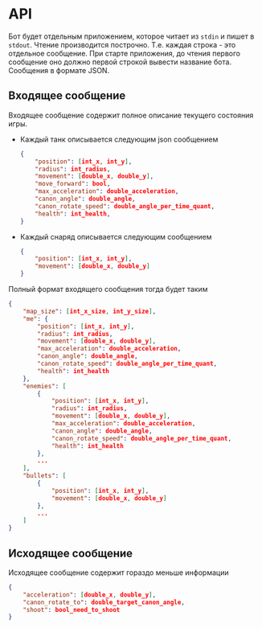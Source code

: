 # API

Бот будет отдельным приложением, которое читает из `stdin` и пишет в `stdout`.
Чтение производится построчно. Т.е. каждая строка - это отдельное сообщение.
При старте приложения, до чтения первого сообщение оно должно первой строкой вывести название бота.
Сообщения в формате JSON.

## Входящее сообщение
Входящее сообщение содержит полное описание текущего состояния игры.
- Каждый танк описывается следующим json сообщением
    ```json
    {
        "position": [int_x, int_y],
        "radius": int_radius,
        "movement": [double_x, double_y],
        "move_forward": bool,
        "max_acceleration": double_acceleration,
        "canon_angle": double_angle,
        "canon_rotate_speed": double_angle_per_time_quant,
        "health": int_health,
    }
    ```
- Каждый снаряд описывается следующим сообщением
    ```json
    {
        "position": [int_x, int_y],
        "movement": [double_x, double_y]
    }
    ```

Полный формат входящего сообщения тогда будет таким
```json
{
    "map_size": [int_x_size, int_y_size],
    "me": {
        "position": [int_x, int_y],
        "radius": int_radius,
        "movement": [double_x, double_y],
        "max_acceleration": double_acceleration,
        "canon_angle": double_angle,
        "canon_rotate_speed": double_angle_per_time_quant,
        "health": int_health
    },
    "enemies": [
        {
            "position": [int_x, int_y],
            "radius": int_radius,
            "movement": [double_x, double_y],
            "max_acceleration": double_acceleration,
            "canon_angle": double_angle,
            "canon_rotate_speed": double_angle_per_time_quant,
            "health": int_health
        },
        ...
    ],
    "bullets": [
        {
            "position": [int_x, int_y],
            "movement": [double_x, double_y]
        },
        ...
    ]
}
```

## Исходящее сообщение
Исходящее сообщение содержит гораздо меньше информации
```json
{
    "acceleration": [double_x, double_y],
    "canon_rotate_to": double_target_canon_angle,
    "shoot": bool_need_to_shoot
}
```
